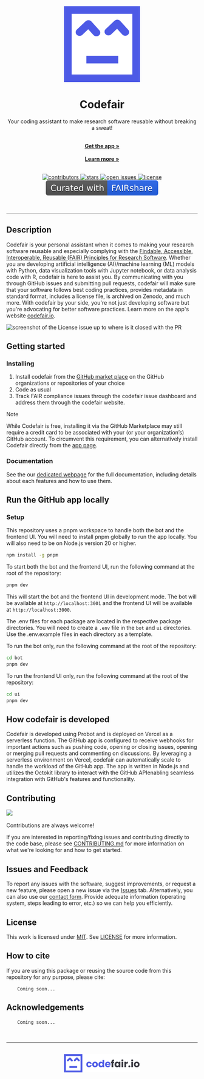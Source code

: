 <div align="center">

<img src="https://raw.githubusercontent.com/fairdataihub/codefair-app/main/ui/public/assets/images/codefair_logo.png" alt="logo" width="200" height="auto" />

<br />

<h1>Codefair</h1>

<p>
Your coding assistant to make research software reusable without breaking a sweat!
</p>

<br />
    <a href="https://github.com/marketplace/codefair-app"><strong> Get the app »</strong></a>
    <br />
<br />
    <a href="https://codefair.io/"><strong>Learn more »</strong></a>

<br />    
<br />

<p>
  <a href="https://github.com/fairdataihub/codefair-app/graphs/contributors">
    <img src="https://img.shields.io/github/contributors/fairdataihub/codefair-app.svg?style=flat-square" alt="contributors" />
  </a>
  <a href="https://github.com/fairdataihub/codefair-app/stargazers">
    <img src="https://img.shields.io/github/stars/fairdataihub/codefair-app.svg?style=flat-square" alt="stars" />
  </a>
  <a href="https://github.com/fairdataihub/codefair-app/issues/">
    <img src="https://img.shields.io/github/issues/fairdataihub/codefair-app.svg?style=flat-square" alt="open issues" />
  </a>
  <a href="https://github.com/fairdataihub/codefair-app/blob/main/LICENSE">
    <img src="https://img.shields.io/github/license/fairdataihub/codefair-app.svg?style=flat-square" alt="license" />
  </a>
  <a href="https://fairdataihub.org/fairshare">
    <img src="https://raw.githubusercontent.com/fairdataihub/FAIRshare/main/badge.svg" alt="Curated with FAIRshare" />
  </a>
</p>

</div>

<br />

---

## Description

Codefair is your personal assistant when it comes to making your research software reusable and especially complying with the [Findable, Accessible, Interoperable, Reusable (FAIR) Principles for Research Software](https://doi.org/10.1038/s41597-022-01710-x). Whether you are developing artificial intelligence (AI)/machine learning (ML) models with Python, data visualization tools with Jupyter notebook, or data analysis code with R, codefair is here to assist you. By communicating with you through GitHub issues and submitting pull requests, codefair will make sure that your software follows best coding practices, provides metadata in standard format, includes a license file, is archived on Zenodo, and much more. With codefair by your side, you're not just developing software but you're advocating for better software practices. Learn more on the app's website [codefair.io](https://codefair.io/).

![screenshot of the License issue up to where is it closed with the PR](https://imgur.com/fcOuzTC.png)

## Getting started

### Installing

1. Install codefair from the [GitHub market place](https://github.com/marketplace/codefair-app) on the GitHub organizations or repositories of your choice
2. Code as usual
3. Track FAIR compliance issues through the codefair issue dashboard and address them through the codefair website.

> [!NOTE]
> While Codefair is free, installing it via the GitHub Marketplace may still require a credit card to be associated with your (or your organization’s) GitHub account. To circumvent this requirement, you can alternatively install Codefair directly from the [app page](https://github.com/apps/codefair-app).

### Documentation
See the our [dedicated webpage](https://docs.codefair.io) for the full documentation, including details about each features and how to use them.

## Run the GitHub app locally

### Setup

This repository uses a pnpm workspace to handle both the bot and the frontend UI. You will need to install pnpm globally to run the app locally. You will also need to be on Node.js version 20 or higher.

```bash
npm install -g pnpm
```

To start both the bot and the frontend UI, run the following command at the root of the repository:

```bash
pnpm dev
```

This will start the bot and the frontend UI in development mode. The bot will be available at `http://localhost:3001` and the frontend UI will be available at `http://localhost:3000`.

The .env files for each package are located in the respective package directories. You will need to create a `.env` file in the `bot` and `ui` directories. Use the .env.example files in each directory as a template.

To run the bot only, run the following command at the root of the repository:

```bash
cd bot
pnpm dev
```

To run the frontend UI only, run the following command at the root of the repository:

```bash
cd ui
pnpm dev
```

## How codefair is developed

Codefair is developed using Probot and is deployed on Vercel as a serverless function. The GitHub app is configured to receive webhooks for important actions such as pushing code, opening or closing issues, opening or merging pull requests and commenting on discussions.
By leveraging a serverless environment on Vercel, codefair can automatically scale to handle the workload of the GitHub app. The app is written in Node.js and utilizes the Octokit library to interact with the GitHub APIenabling seamless integration with GitHub's features and functionality.

## Contributing

<a href="https://github.com/fairdataihub/codefair-app/graphs/contributors">
  <img src="https://contrib.rocks/image?repo=fairdataihub/codefair-app" />
</a>

Contributions are always welcome!

If you are interested in reporting/fixing issues and contributing directly to the code base, please see [CONTRIBUTING.md](CONTRIBUTING.md) for more information on what we're looking for and how to get started.

## Issues and Feedback

To report any issues with the software, suggest improvements, or request a new feature, please open a new issue via the [Issues](https://github.com/fairdataihub/codefair-app/issues) tab. Alternatively, you can also use our [contact form](https://tally.so/r/3E0dao). Provide adequate information (operating system, steps leading to error, etc.) so we can help you efficiently.

## License

This work is licensed under
[MIT](https://opensource.org/licenses/mit). See [LICENSE](https://github.com/AI-READI/pyfairdatatools/blob/main/LICENSE) for more information.

## How to cite

If you are using this package or reusing the source code from this repository for any purpose, please cite:

```text
    Coming soon...
```

## Acknowledgements

```text
    Coming soon...
```

<br />

---

<br />

<div align="center">

<a href="https://codefair.io">
  <img src="https://raw.githubusercontent.com/fairdataihub/codefair-app/main/public/assets/images/codefair_logo_name.png" alt="logo" width="200" height="auto" />
</a>

</div>
